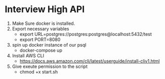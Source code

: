 # Interview High API

1. Make Sure docker is installed.
2. Export necessary variables
    - export URL=postgres://postgres:postgres@localhost:5432/test
    - export PORT=8080
3. spin up docker instance of our psql
    - docker-compose up
4. Install AWS CLI
    - https://docs.aws.amazon.com/cli/latest/userguide/install-cliv1.html
4. Give exeute permission to the script
    - chmod +x start.sh
